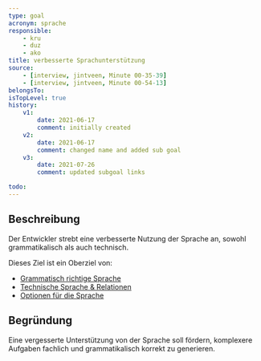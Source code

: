 ```yaml
---
type: goal
acronym: sprache
responsible: 
    - kru
    - duz
    - ako
title: verbesserte Sprachunterstützung 
source:
    - [interview, jintveen, Minute 00-35-39]
    - [interview, jintveen, Minute 00-54-13]
belongsTo: 
isTopLevel: true
history:
    v1:
        date: 2021-06-17
        comment: initially created
    v2:
        date: 2021-06-17
        comment: changed name and added sub goal
    v3:
        date: 2021-07-26
        comment: updated subgoal links

todo: 
---
```


## Beschreibung

Der Entwickler strebt eine verbesserte Nutzung der Sprache an, sowohl grammatikalisch als auch technisch.

Dieses Ziel ist ein Oberziel von:

* [Grammatisch richtige Sprache](https://divekit.github.io/divekit-roadmap/goals/spracheGrammatik.html)
* [Technische Sprache & Relationen](https://divekit.github.io/divekit-roadmap/goals/spracheTechnisch.html)
* [Optionen für die Sprache](https://divekit.github.io/divekit-roadmap/goals/spracheOptionales.html) 


## Begründung

Eine vergesserte Unterstützung von der Sprache soll fördern, komplexere Aufgaben fachlich und grammatikalisch korrekt zu generieren. 
